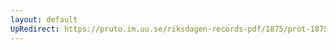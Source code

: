 ```yaml
---
layout: default
UpRedirect: https://pruto.im.uu.se/riksdagen-records-pdf/1875/prot-1875--fk--032/prot-1875--fk--032_033.pdf
---
```

